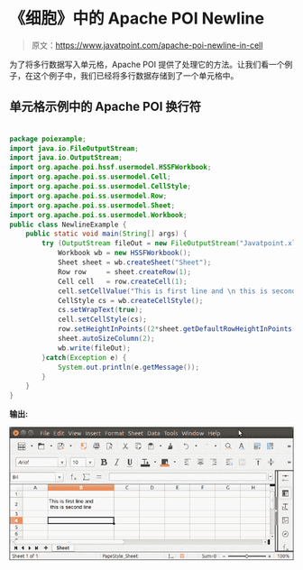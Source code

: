 # 《细胞》中的 Apache POI Newline

> 原文：<https://www.javatpoint.com/apache-poi-newline-in-cell>

为了将多行数据写入单元格，Apache POI 提供了处理它的方法。让我们看一个例子，在这个例子中，我们已经将多行数据存储到了一个单元格中。

## 单元格示例中的 Apache POI 换行符

```java

package poiexample;
import java.io.FileOutputStream;
import java.io.OutputStream;
import org.apache.poi.hssf.usermodel.HSSFWorkbook;
import org.apache.poi.ss.usermodel.Cell;
import org.apache.poi.ss.usermodel.CellStyle;
import org.apache.poi.ss.usermodel.Row;
import org.apache.poi.ss.usermodel.Sheet;
import org.apache.poi.ss.usermodel.Workbook;
public class NewlineExample {
	public static void main(String[] args) {
		try (OutputStream fileOut = new FileOutputStream("Javatpoint.xls")) {
			Workbook wb = new HSSFWorkbook();
			Sheet sheet = wb.createSheet("Sheet");
			Row row     = sheet.createRow(1);
			Cell cell   = row.createCell(1);
			cell.setCellValue("This is first line and \n this is second line");
			CellStyle cs = wb.createCellStyle();
			cs.setWrapText(true);
			cell.setCellStyle(cs);
			row.setHeightInPoints((2*sheet.getDefaultRowHeightInPoints()));
			sheet.autoSizeColumn(2);
	        wb.write(fileOut);
	    }catch(Exception e) {
	    	System.out.println(e.getMessage());
	    }
	}
}

```

**输出:**

![Apache POI Newline in Cell](img/475b99bd65a64a7944f0b1625b702e92.png)